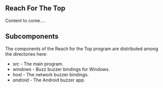 Reach For The Top
-----------------

Content to come....

Subcomponents
-------------
The components of the Reach for the Top program are distributed among the
directories here:
 + *src* - The main program.
 + *windows* - Buzz buzzer bindings for Windows.
 + *host* - The network buzzer bindings.
 + *android* - The Android buzzer app.
